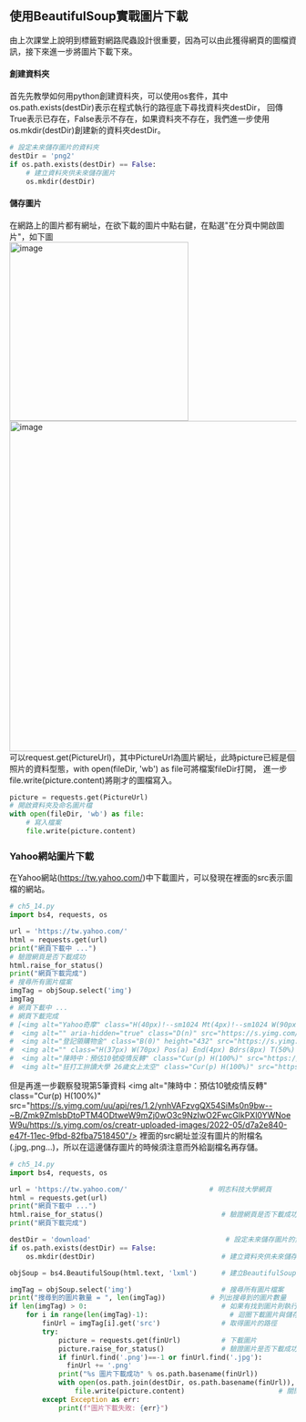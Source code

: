 ## 使用BeautifulSoup實戰圖片下載
由上次課堂上說明到<img>標籤對網路爬蟲設計很重要，因為可以由此獲得網頁的圖檔資訊，接下來進一步將圖片下載下來。  
#### 創建資料夾
首先先教學如何用python創建資料夾，可以使用os套件，其中os.path.exists(destDir)表示在程式執行的路徑底下尋找資料夾destDir，
回傳True表示已存在，False表示不存在，如果資料夾不存在，我們進一步使用os.mkdir(destDir)創建新的資料夾destDir。
```Python
# 設定未來儲存圖片的資料夾
destDir = 'png2'                                 
if os.path.exists(destDir) == False:
    # 建立資料夾供未來儲存圖片
    os.mkdir(destDir)                               
```

#### 儲存圖片
在網路上的圖片都有網址，在欲下載的圖片中點右鍵，在點選"在分頁中開啟圖片"，如下圖  
<img width="314" alt="image" src="https://user-images.githubusercontent.com/27804948/172036074-ecbf753d-668a-4432-8350-f60226d660a1.png">  
<img width="580" alt="image" src="https://user-images.githubusercontent.com/27804948/172036101-d13fd291-6af1-44b5-b0f9-849a8d8cb980.png">  
可以request.get(PictureUrl)，其中PictureUrl為圖片網址，此時picture已經是個照片的資料型態，with open(fileDir, 'wb') as file可將檔案fileDir打開，
進一步file.write(picture.content)將剛才的圖檔寫入。  
```Python
picture = requests.get(PictureUrl)
# 開啟資料夾及命名圖片檔
with open(fileDir, 'wb') as file:  
    # 寫入檔案
    file.write(picture.content)                                                    
```
### Yahoo網站圖片下載
在Yahoo網站(https://tw.yahoo.com/)中下載圖片，可以發現在<img>裡面的src表示圖檔的網站。
```Python
# ch5_14.py
import bs4, requests, os

url = 'https://tw.yahoo.com/'                    
html = requests.get(url)
print("網頁下載中 ...")
# 驗證網頁是否下載成功
html.raise_for_status()                                                   
print("網頁下載完成")
# 搜尋所有圖片檔案
imgTag = objSoup.select('img')                      
imgTag
# 網頁下載中 ...
# 網頁下載完成
# [<img alt="Yahoo奇摩" class="H(40px)!--sm1024 Mt(4px)!--sm1024 W(90px)!--sm1024 Mt(8px)" height="55px" src="https://s.yimg.com/cv/apiv2/twfrontpage/logo/Yahoo-TW-desktop-FP@2x.png" title="Yahoo奇摩" width="125px"/>,
#  <img alt="" aria-hidden="true" class="D(n)" src="https://s.yimg.com/cv/apiv2/twfrontpage/locker/sp-dialoguebox-176x312-20220530.jpg"/>,
#  <img alt="登記領購物金" class="B(0)" height="432" src="https://s.yimg.com/cv/apiv2/twfrontpage/appbanner/sp-banner-96x648-20220530.jpg" width="64"/>,
#  <img alt="" class="H(37px) W(70px) Pos(a) End(4px) Bdrs(8px) T(50%) TranslateY(-50%)" src="https://s.yimg.com/uu/api/res/1.2/A1WXmU2WOAEB9SOMTaMPVQ--~B/Zmk9ZmlsbDtoPTEyODtweW9mZj0wO3c9MjI4O2FwcGlkPXl0YWNoeW9u/https://s.yimg.com/os/creatr-uploaded-images/2022-05/a6346b50-e171-11ec-b6db-b4dc43b9563e.cf.webp"/>,
#  <img alt="陳時中：預估10號疫情反轉" class="Cur(p) H(100%)" src="https://s.yimg.com/uu/api/res/1.2/ynhVAFzvgQX54SiMs0n9bw--~B/Zmk9ZmlsbDtoPTM4ODtweW9mZj0wO3c9NzIwO2FwcGlkPXl0YWNoeW9u/https://s.yimg.com/os/creatr-uploaded-images/2022-05/d7a2e840-e47f-11ec-9fbd-82fba7518450"/>,
#  <img alt="狂打工拚讀大學 26歲女上太空" class="Cur(p) H(100%)" src="https://s.yimg.com/uu/api/res/1.2/EDJEND_sK.tHitopycIIPQ--~B/Zmk9ZmlsbDtoPTM4ODtweW9mZj0wO3c9NzIwO2FwcGlkPXl0YWNoeW9u/https://s.yimg.com/os/creatr-uploaded-images/2022-05/904cf740-e481-11ec-9bfc-fb2a7dfd2c21"/>,...]
```
但是再進一步觀察發現第5筆資料 
\<img alt="陳時中：預估10號疫情反轉" class="Cur(p) H(100%)" src="https://s.yimg.com/uu/api/res/1.2/ynhVAFzvgQX54SiMs0n9bw--~B/Zmk9ZmlsbDtoPTM4ODtweW9mZj0wO3c9NzIwO2FwcGlkPXl0YWNoeW9u/https://s.yimg.com/os/creatr-uploaded-images/2022-05/d7a2e840-e47f-11ec-9fbd-82fba7518450"/>
裡面的src網址並沒有圖片的附檔名(.jpg,.png...)，所以在這邊儲存圖片的時候須注意而外給副檔名再存儲。

```Python
# ch5_14.py
import bs4, requests, os

url = 'https://tw.yahoo.com/'                    # 明志科技大學網頁
html = requests.get(url)
print("網頁下載中 ...")
html.raise_for_status()                             # 驗證網頁是否下載成功                      
print("網頁下載完成")

destDir = 'download'                                 # 設定未來儲存圖片的資料夾
if os.path.exists(destDir) == False:
    os.mkdir(destDir)                               # 建立資料夾供未來儲存圖片

objSoup = bs4.BeautifulSoup(html.text, 'lxml')      # 建立BeautifulSoup物件

imgTag = objSoup.select('img')                      # 搜尋所有圖片檔案
print("搜尋到的圖片數量 = ", len(imgTag))           # 列出搜尋到的圖片數量
if len(imgTag) > 0:                                 # 如果有找到圖片則執行下載與儲存
    for i in range(len(imgTag)-1):                    # 迴圈下載圖片與儲存
        finUrl = imgTag[i].get('src')               # 取得圖片的路徑               # 取得圖片在Internet上的路徑       
        try:
            picture = requests.get(finUrl)          # 下載圖片
            picture.raise_for_status()              # 驗證圖片是否下載成功
            if finUrl.find('.png')==-1 or finUrl.find('.jpg'):
              finUrl += '.png'
            print("%s 圖片下載成功" % os.path.basename(finUrl))
            with open(os.path.join(destDir, os.path.basename(finUrl)), 'wb') as file:  # 開啟資料夾及命名圖片檔
                file.write(picture.content)                       # 關閉檔案
        except Exception as err:
            print(f"圖片下載失敗: {err}")
```
